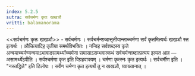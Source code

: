 ```yaml
---
index: 5.2.5
sutra: सर्वचर्मणः कृतः खखञौ
vritti: balamanorama
---
```


<<सर्वचर्मणः कृतः खखञौ>> - सर्वचर्मणः । सर्वचर्मन्शब्दात्तृतीयान्ताच्चर्मणा सर्वं कृतमित्यर्थः खखञौ स्त इत्यर्थः । औचित्यादिह तृतीया समर्थविभक्तिः । नन्विह सर्वशब्दस्य कृते अन्वयाच्चर्मण्यन्वयाऽभावादसामर्थ्यांच्चर्मणा समासाऽसम्भवात्कथं सर्वचर्मन्शब्दात्प्रत्यय इत्यत आह — असामर्थ्येऽपीति । सर्वश्चर्मणा कृत इति विग्रहवाक्यम् । चर्मणा कृत्स्नः कृत इत्यर्थः । सर्वचर्मीण इति । "नस्तद्धिते" इति टिलोपः । सर्वेण चर्मणा कृत इत्यर्थे तु न खखञौ, व्याख्यानात् । 